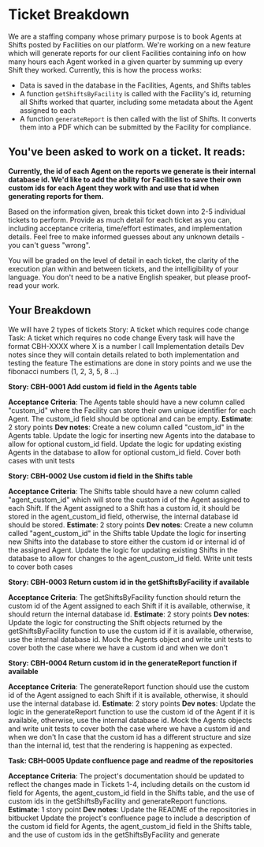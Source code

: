 # Ticket Breakdown
We are a staffing company whose primary purpose is to book Agents at Shifts posted by Facilities on our platform. We're working on a new feature which will generate reports for our client Facilities containing info on how many hours each Agent worked in a given quarter by summing up every Shift they worked. Currently, this is how the process works:

- Data is saved in the database in the Facilities, Agents, and Shifts tables
- A function `getShiftsByFacility` is called with the Facility's id, returning all Shifts worked that quarter, including some metadata about the Agent assigned to each
- A function `generateReport` is then called with the list of Shifts. It converts them into a PDF which can be submitted by the Facility for compliance.

## You've been asked to work on a ticket. It reads:

**Currently, the id of each Agent on the reports we generate is their internal database id. We'd like to add the ability for Facilities to save their own custom ids for each Agent they work with and use that id when generating reports for them.**


Based on the information given, break this ticket down into 2-5 individual tickets to perform. Provide as much detail for each ticket as you can, including acceptance criteria, time/effort estimates, and implementation details. Feel free to make informed guesses about any unknown details - you can't guess "wrong".


You will be graded on the level of detail in each ticket, the clarity of the execution plan within and between tickets, and the intelligibility of your language. You don't need to be a native English speaker, but please proof-read your work.

## Your Breakdown 
We will have 2 types of tickets
Story: A ticket which requires code change
Task: A ticket which requires no code change
Every task will have the format CBH-XXXX where X is a number
I call Implementation details Dev notes since they will contain details related to both implementation and testing the feature
The estimations are done in story points and we use the fibonacci numbers (1, 2, 3, 5, 8 ...)

**Story: CBH-0001 Add custom id field in the Agents table**

**Acceptance Criteria**:
The Agents table should have a new column called "custom_id" where the Facility can store their own unique identifier for each Agent.
The custom_id field should be optional and can be empty.
**Estimate**: 
2 story points
**Dev notes**:
Create a new column called "custom_id" in the Agents table.
Update the logic for inserting new Agents into the database to allow for optional custom_id field.
Update the logic for updating existing Agents in the database to allow for optional custom_id field.
Cover both cases with unit tests

**Story: CBH-0002 Use custom id field in the Shifts table**

**Acceptance Criteria**:
The Shifts table should have a new column called "agent_custom_id" which will store the custom id of the Agent assigned to each Shift.
If the Agent assigned to a Shift has a custom id, it should be stored in the agent_custom_id field, otherwise, the internal database id should be stored.
**Estimate**: 
2 story points
**Dev notes**:
Create a new column called "agent_custom_id" in the Shifts table
Update the logic for inserting new Shifts into the database to store either the custom id or internal id of the assigned Agent.
Update the logic for updating existing Shifts in the database to allow for changes to the agent_custom_id field.
Write unit tests to cover both cases

**Story: CBH-0003 Return custom id in the getShiftsByFacility if available**

**Acceptance Criteria**:
The getShiftsByFacility function should return the custom id of the Agent assigned to each Shift if it is available, otherwise, it should return the internal database id.
**Estimate**: 
2 story points
**Dev notes**:
Update the logic for constructing the Shift objects returned by the getShiftsByFacility function to use the custom id if it is available, otherwise, use the internal database id.
Mock the Agents object and write unit tests to cover both the case where we have a custom id and when we don't

**Story: CBH-0004 Return custom id in the generateReport function if available**

**Acceptance Criteria**:
The generateReport function should use the custom id of the Agent assigned to each Shift if it is available, otherwise, it should use the internal database id.
**Estimate**: 
2 story points
**Dev notes**:
Update the logic in the generateReport function to use the custom id of the Agent if it is available, otherwise, use the internal database id.
Mock the Agents objects and write unit tests to cover both the case where we have a custom id and when we don't
In case that the custom id has a different structure and size than the internal id, test that the rendering is happening as expected.

**Task: CBH-0005 Update confluence page and readme of the repositories**

**Acceptance Criteria**:
The project's documentation should be updated to reflect the changes made in Tickets 1-4, including details on the custom id field for Agents, the agent_custom_id field in the Shifts table, and the use of custom ids in the getShiftsByFacility and generateReport functions.
**Estimate**: 
1 story point
**Dev notes**:
Update the README of the repositories in bitbucket 
Update the project's confluence page to include a description of the custom id field for Agents, the agent_custom_id field in the Shifts table, and the use of custom ids in the getShiftsByFacility and generate